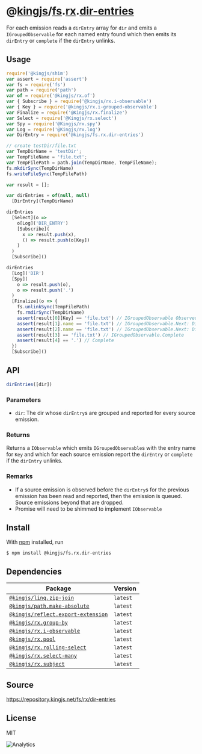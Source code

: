 # @[kingjs][@kingjs]/[fs][ns0].[rx][ns1].[dir-entries][ns2]
For each emission reads a `dirEntry` array for `dir` and emits a `IGroupedObservable` for each named entry found which then emits its `dirEntry` or `complete` if the `dirEntry` unlinks.
## Usage
```js
require('@kingjs/shim')
var assert = require('assert')
var fs = require('fs')
var path = require('path')
var of = require('@kingjs/rx.of')
var { Subscribe } = require('@kingjs/rx.i-observable')
var { Key } = require('@kingjs/rx.i-grouped-observable')
var Finalize = require('@Kingjs/rx.finalize')
var Select = require('@Kingjs/rx.select')
var Spy = require('@Kingjs/rx.spy')
var Log = require('@Kingjs/rx.log')
var DirEntry = require('@kingjs/fs.rx.dir-entries')

// create testDir/file.txt
var TempDirName = 'testDir';
var TempFileName = 'file.txt';
var TempFilePath = path.join(TempDirName, TempFileName);
fs.mkdirSync(TempDirName)
fs.writeFileSync(TempFilePath)

var result = [];

var dirEntries = of(null, null)
  [DirEntry](TempDirName)

dirEntries
  [Select](o => 
    o[Log]('DIR_ENTRY')
    [Subscribe](
      x => result.push(x),
      () => result.push(o[Key])
    )
  )
  [Subscribe]()

dirEntries
  [Log]('DIR')
  [Spy](
    o => result.push(o),
    o => result.push('.')
  )
  [Finalize](o => {
    fs.unlinkSync(TempFilePath)
    fs.rmdirSync(TempDirName)
    assert(result[0][Key] == 'file.txt') // IGroupedObservable Observed
    assert(result[1].name == 'file.txt') // IGroupedObservable.Next: DirEntry
    assert(result[2].name == 'file.txt') // IGroupedObservable.Next: DirEntry
    assert(result[3] == 'file.txt') // IGroupedObservable.Complete
    assert(result[4] == '.') // Complete
  })
  [Subscribe]()
```

## API
```ts
dirEntries([dir])
```

### Parameters
- `dir`: The dir whose `dirEntry`s are grouped and reported for every source emission.
### Returns
Returns a `IObservable` which emits `IGroupedObservable`s with the entry name for `Key` and which for each source emission report the `dirEntry` or `complete` if the `dirEntry` unlinks.
### Remarks
 - If a source emission is observed before the `dirEntry`s for the previous emission has been read and reported, then the emission is queued. Source emissions beyond that are dropped.
 - Promise will need to be shimmed to implement `IObservable`

## Install
With [npm](https://npmjs.org/) installed, run
```
$ npm install @kingjs/fs.rx.dir-entries
```
## Dependencies
|Package|Version|
|---|---|
|[`@kingjs/linq.zip-join`](https://www.npmjs.com/package/@kingjs/linq.zip-join)|`latest`|
|[`@kingjs/path.make-absolute`](https://www.npmjs.com/package/@kingjs/path.make-absolute)|`latest`|
|[`@kingjs/reflect.export-extension`](https://www.npmjs.com/package/@kingjs/reflect.export-extension)|`latest`|
|[`@kingjs/rx.group-by`](https://www.npmjs.com/package/@kingjs/rx.group-by)|`latest`|
|[`@kingjs/rx.i-observable`](https://www.npmjs.com/package/@kingjs/rx.i-observable)|`latest`|
|[`@kingjs/rx.pool`](https://www.npmjs.com/package/@kingjs/rx.pool)|`latest`|
|[`@kingjs/rx.rolling-select`](https://www.npmjs.com/package/@kingjs/rx.rolling-select)|`latest`|
|[`@kingjs/rx.select-many`](https://www.npmjs.com/package/@kingjs/rx.select-many)|`latest`|
|[`@kingjs/rx.subject`](https://www.npmjs.com/package/@kingjs/rx.subject)|`latest`|
## Source
https://repository.kingjs.net/fs/rx/dir-entries
## License
MIT

![Analytics](https://analytics.kingjs.net/fs/rx/dir-entries)

[@kingjs]: https://www.npmjs.com/package/kingjs
[ns0]: https://www.npmjs.com/package/@kingjs/fs
[ns1]: https://www.npmjs.com/package/@kingjs/fs.rx
[ns2]: https://www.npmjs.com/package/@kingjs/fs.rx.dir-entries
